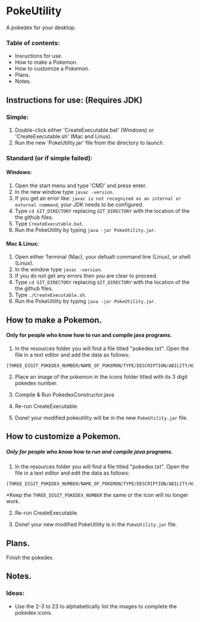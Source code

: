 # PokeUtility
A pokedex for your desktop.

### Table of contents:

- Insructions for use.
- How to make a Pokemon.
- How to customize a Pokemon.
- Plans.
- Notes.

## Instructions for use: (Requires JDK)

### Simple:

1. Double-click either 'CreateExecutable.bat' (Windows) or 'CreateExecutable.sh' (Mac and Linux).
2. Run the new 'PokeUtility.jar' file from the directory to launch.

### Standard (or if simple failed):

#### Windows:

1. Open the start menu and type 'CMD' and press enter.
2. In the new window type `javac -version`.
3. If you get an error like: `javac is not recognized as an internal or external command`, your JDK needs to be configured.
4. Type `cd GIT_DIRECTORY` replacing `GIT_DIRECTORY` with the location of the the github files.
5. Type `CreateExecutable.bat`.
6. Run the PokeUtility by typing `java -jar PokeUtility.jar`.

#### Mac & Linux:

1. Open either Terminal (Mac), your defualt command line (Linux), or shell (Linux).
2. In the window type `javac -version`.
3. If you do not get any errors then you are clear to proceed.
4. Type `cd GIT_DIRECTORY` replacing `GIT_DIRECTORY` with the location of the the github files.
5. Type `./CreateExecutable.sh`.
6. Run the PokeUtility by typing `java -jar PokeUtility.jar`.

## How to make a Pokemon.
#### Only for people who know how to run and compile java programs.

1. In the resources folder you will find a file titled "pokedex.txt".  Open the file in a text editor and add the data as follows:

```
[THREE_DIGIT_POKEDEX_NUMBER/NAME_OF_POKEMON/TYPE/DESCRIPTION/ABILITY/HIDDEN_ABILITY/EVOLUTION]
```

2. Place an image of the pokemon in the icons folder titled with its 3 digit pokedex number.

3. Compile & Run PokedexConstructor.java

4. Re-run CreateExecutable.

5. Done! your modified pokeutility will be in the new `PokeUtility.jar` file.

## How to customize a Pokemon.
##### Only for people who know how to run and compile java programs.

1. In the resources folder you will find a file titled "pokedex.txt".  Open the file in a text editor and edit the data as follows:

```
[THREE_DIGIT_POKEDEX_NUMBER/NAME_OF_POKEMON/TYPE/DESCRIPTION/ABILITY/HIDDEN_ABILITY/EVOLUTION]
```

*Keep the `THREE_DIGIT_POKEDEX_NUMBER` the same or the icon will no longer work.

2. Re-run CreateExecutable.

3. Done! your new modified PokeUtility is in the `PokeUtility.jar` file.

## Plans.

Finish the pokedex.

## Notes.

### Ideas:

- Use the 2-3 to 23 to alphabetically list the images to complete the pokedex icons.